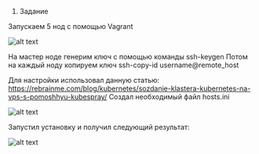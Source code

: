 1. Задание 

Запускаем 5 нод с помощью Vagrant 

![alt text](https://github.com/Andrey-netology/12.4/blob/main/Vagrantfile "Logo Title Text 1")

На мастер ноде генерим ключ с помощью команды  ssh-keygen
Потом на каждый ноду копируем ключ ssh-copy-id username@remote_host

Для настройки использовал данную статью: https://rebrainme.com/blog/kubernetes/sozdanie-klastera-kubernetes-na-vps-s-pomoshhyu-kubespray/
Создал необходимый файл hosts.ini 

![alt text](https://github.com/Andrey-netology/12.4/blob/main/host.ini "Logo Title Text 1")

Запустил установку и получил следующий результат: 

![alt text](https://github.com/Andrey-netology/12.4/blob/main/task "Logo Title Text 1")


